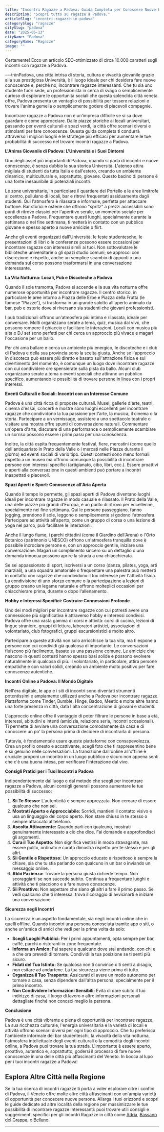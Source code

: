 ```yaml
---
title: "Incontri Ragazze a Padova: Guida Completa per Conoscere Nuove Persone nella Città del Santo"
description: "Scopri tutto su ragazze a Padova."
articleSlug: "incontri-ragazze-in-padova" 
categorySlug: "ragazze"
citySlug: "padova"
date: "2025-05-13"
cityName: "Padova"
categoryName: "Ragazze"
image: ""
---
```


Certamente! Ecco un articolo SEO-ottimizzato di circa 10.000 caratteri sugli incontri con ragazze a Padova.

---\n\nPadova, una città intrisa di storia, cultura e vivacità giovanile grazie alla sua prestigiosa Università, è il luogo ideale per chi desidera fare nuove conoscenze e, perché no, incontrare ragazze interessanti. Che tu sia uno studente fuori sede, un professionista in cerca di svago o semplicemente curioso di esplorare le opportunità sociali che questa splendida città veneta offre, Padova presenta un ventaglio di possibilità per tessere relazioni e trovare l'anima gemella o semplicemente godere di piacevoli compagnie.

Incontrare ragazze a Padova non è un'impresa difficile se si sa dove guardare e come approcciare. Dalle piazze storiche ai locali universitari, passando per eventi culturali e spazi verdi, la città offre scenari diversi e stimolanti per fare conoscenze. Questa guida completa ti condurrà attraverso i migliori luoghi e le strategie più efficaci per aumentare le tue probabilità di successo nel trovare incontri ragazze a Padova.

**L'Anima Giovanile di Padova: L'Università e i Suoi Dintorni**

Uno degli asset più importanti di Padova, quando si parla di incontri e nuove conoscenze, è senza dubbio la sua storica Università. L'ateneo attira migliaia di studenti da tutta Italia e dall'estero, creando un ambiente dinamico, multiculturale e, soprattutto, giovane. Questo bacino di persone è una fonte inesauribile di potenziali incontri.

Le zone universitarie, in particolare il quartiere del Portello e le aree limitrofe al centro, pullulano di locali, bar e ritrovi frequentati assiduamente dagli studenti. Qui l'atmosfera è rilassata e informale, perfetta per attaccare bottone. Bar storici e osterie che offrono "spritz" a prezzi accessibili sono punti di ritrovo classici per l'aperitivo serale, un momento sociale per eccellenza a Padova. Frequentare questi luoghi, specialmente durante la settimana o nel fine settimana, ti metterà in contatto con un pubblico giovane e spesso aperto a nuove amicizie o flirt.

Anche gli eventi organizzati dall'Università, le feste studentesche, le presentazioni di libri o le conferenze possono essere occasioni per incontrare ragazze con interessi simili ai tuoi. Non sottovalutare le biblioteche universitarie o gli spazi studio comuni; se approcci con discrezione e rispetto, anche un semplice scambio di appunti o una domanda sul corso possono trasformarsi in una conversazione interessante.

**La Vita Notturna: Locali, Pub e Discoteche a Padova**

Quando il sole tramonta, Padova si accende e la sua vita notturna offre numerose opportunità per incontrare ragazze. Il centro storico, in particolare le aree intorno a Piazza delle Erbe e Piazza della Frutta (le famose "Piazze"), si trasforma in un grande salotto all'aperto animato da bar, pub e osterie dove si riversano sia studenti che giovani professionisti.

I pub tradizionali offrono un'atmosfera più intima e rilassata, ideale per conversare. Molti organizzano serate a tema, quiz, musica dal vivo, che possono rompere il ghiaccio e facilitare le interazioni. Locali con musica più alta o DJ set sono perfetti per chi cerca un approccio più vivace e magari l'occasione per un ballo.

Per chi ama ballare e cerca un ambiente più energico, le discoteche e i club di Padova e della sua provincia sono la scelta giusta. Anche se l'approccio in discoteca può essere più diretto e basato sull'attrazione fisica e sul divertimento del momento, è comunque un luogo dove incontrare ragazze con cui condividere ore spensierate sulla pista da ballo. Alcuni club organizzano serate a tema o eventi speciali che attirano un pubblico specifico, aumentando le possibilità di trovare persone in linea con i propri interessi.

**Eventi Culturali e Sociali: Incontri con un Interesse Comune**

Padova è una città ricca di proposte culturali. Musei, gallerie d'arte, teatri, cinema d'essai, concerti e mostre sono luoghi eccellenti per incontrare ragazze che condividono la tua passione per l'arte, la musica, il cinema o la storia. Partecipare a un vernissage, assistere a uno spettacolo teatrale o visitare una mostra offre spunti di conversazione naturali. Commentare un'opera d'arte, discutere di una performance o semplicemente scambiare un sorriso possono essere i primi passi per una conoscenza.

Inoltre, la città ospita frequentemente festival, fiere, mercatini (come quello dell'antiquariato in Prato della Valle o i mercati nelle Piazze durante il giorno) ed eventi sociali di vario tipo. Questi contesti sono meno formali rispetto a un museo ma offrono comunque la possibilità di incontrare persone con interessi specifici (artigianato, cibo, libri, ecc.). Essere proattivi e aperti alla conversazione in questi ambienti può portare a incontri inaspettati e piacevoli.

**Spazi Aperti e Sport: Conoscenze all'Aria Aperta**

Quando il tempo lo permette, gli spazi aperti di Padova diventano luoghi ideali per incontrare ragazze in modo casuale e rilassato. Il Prato della Valle, una delle piazze più grandi d'Europa, è un punto di ritrovo per eccellenne, specialmente nei fine settimana. Qui le persone passeggiano, fanno jogging, prendono il sole, leggono o semplicemente si godono l'atmosfera. Partecipare ad attività all'aperto, come un gruppo di corsa o una lezione di yoga nel parco, può facilitare le interazioni.

Anche il lungo fiume, i parchi cittadini (come il Giardino dell'Arena) o l'Orto Botanico (patrimonio UNESCO) offrono un'atmosfera tranquilla dove è possibile incrociare persone e, con un approccio gentile, iniziare una conversazione. Magari un complimento sincero su un dettaglio o una domanda innocua possono aprire la strada a una chiacchierata.

Se sei appassionato di sport, iscriversi a un corso (danza, pilates, yoga, arti marziali), a una squadra amatoriale o frequentare una palestra può metterti in contatto con ragazze che condividono il tuo interesse per l'attività fisica. La condivisione di uno sforzo comune o la partecipazione a lezioni di gruppo creano un legame naturale e offrono molteplici occasioni per chiacchierare prima, durante o dopo l'allenamento.

**Hobby e Interessi Specifici: Costruire Connessioni Profonde**

Uno dei modi migliori per incontrare ragazze con cui potresti avere una connessione più significativa è attraverso hobby e interessi condivisi. Padova offre una vasta gamma di corsi e attività: corsi di cucina, lezioni di lingue straniere, gruppi di lettura, laboratori artistici, associazioni di volontariato, club fotografici, gruppi escursionistici e molto altro.

Partecipare a queste attività non solo arricchisce la tua vita, ma ti espone a persone con cui condividi già qualcosa di importante. Le conversazioni fluiscono più facilmente, basate su una passione comune. Le amicizie che nascono in questi contesti hanno spesso basi solide e possono evolvere naturalmente in qualcosa di più. Il volontariato, in particolare, attira persone empatiche e con valori solidi, creando un ambiente molto positivo per fare conoscenze autentiche.

**Incontri Online a Padova: Il Mondo Digitale**

Nell'era digitale, le app e i siti di incontri sono diventati strumenti potentissimi e ampiamente utilizzati anche a Padova per incontrare ragazze. Piattaforme come Tinder, Bumble, Hinge, Badoo, Meetic e molte altre hanno una forte presenza in città, data l'alta concentrazione di giovani e studenti.

L'approccio online offre il vantaggio di poter filtrare le persone in base a età, interessi, abitudini e intenti (amicizia, relazione seria, incontri occasionali). Ti permette di avviare una conversazione comodamente da casa e di conoscere un po' la persona prima di decidere di incontrarla di persona.

Tuttavia, è fondamentale usare queste piattaforme con consapevolezza. Crea un profilo onesto e accattivante, scegli foto che ti rappresentino bene e sii genuino nelle conversazioni. La transizione dall'online all'offline è cruciale: proponi un incontro in un luogo pubblico e sicuro non appena senti che c'è una buona intesa, per verificare l'interazione dal vivo.

**Consigli Pratici per i Tuoi Incontri a Padova**

Indipendentemente dal luogo o dal metodo che scegli per incontrare ragazze a Padova, alcuni consigli generali possono aumentare le tue possibilità di successo:

1.  **Sii Te Stesso:** L'autenticità è sempre apprezzata. Non cercare di essere qualcuno che non sei.
2.  **Mostrati Aperto e Approcciabile:** Sorridi, mantieni il contatto visivo e usa un linguaggio del corpo aperto. Non stare chiuso in te stesso o sempre attaccato al telefono.
3.  **Ascolta Attivamente:** Quando parli con qualcuno, mostrati genuinamente interessato a ciò che dice. Fai domande e approfondisci gli argomenti.
4.  **Cura il Tuo Aspetto:** Non significa vestirsi in modo stravagante, ma essere pulito, ordinato e curato dimostra rispetto per te stesso e per gli altri.
5.  **Sii Gentile e Rispettoso:** Un approccio educato e rispettoso è sempre la chiave, sia che tu stia parlando con qualcuno in un bar o inviando un messaggio online.
6.  **Abbi Pazienza:** Trovare la persona giusta richiede tempo. Non scoraggiarti se non succede subito. Continua a frequentare luoghi e attività che ti piacciono e a fare nuove conoscenze.
7.  **Sii Proattivo:** Non aspettare che siano gli altri a fare il primo passo. Se vedi qualcuno che ti interessa, trova il coraggio di avvicinarti e iniziare una conversazione.

**Sicurezza negli Incontri**

La sicurezza è un aspetto fondamentale, sia negli incontri online che in quelli offline. Quando incontri una persona conosciuta tramite app o siti, o anche un'amica di amici che vedi per la prima volta da solo:

*   **Scegli Luoghi Pubblici:** Per i primi appuntamenti, opta sempre per bar, caffè, parchi o ristoranti in zone frequentate.
*   **Informa un Amico:** Fai sapere a qualcuno dove stai andando, con chi e a che ora prevedi di tornare. Condividi la tua posizione se ti senti più sicuro.
*   **Fidati del Tuo Istinto:** Se qualcosa non ti convince o ti senti a disagio, non esitare ad andartene. La tua sicurezza viene prima di tutto.
*   **Organizza il Tuo Trasporto:** Assicurati di avere un modo autonomo per tornare a casa, senza dipendere dall'altra persona, specialmente per il primo incontro.
*   **Non Condividere Informazioni Sensibili:** Evita di dare subito il tuo indirizzo di casa, il luogo di lavoro o altre informazioni personali dettagliate finché non conosci meglio la persona.

**Conclusione**

Padova è una città vibrante e piena di opportunità per incontrare ragazze. La sua ricchezza culturale, l'energia universitaria e la varietà di locali e attività offrono scenari diversi per ogni tipo di approccio. Che tu preferisca l'ambiente informale dei bar studenteschi, la vivacità della vita notturna, l'atmosfera intellettuale degli eventi culturali o la comodità degli incontri online, a Padova puoi trovare la tua strada. L'importante è essere aperto, proattivo, autentico e, soprattutto, godersi il processo di fare nuove conoscenze in una delle città più affascinanti del Veneto. In bocca al lupo per i tuoi incontri ragazze a Padova!

## Esplora Altre Città nella Regione
Se la tua ricerca di incontri ragazze ti porta a voler esplorare oltre i confini di Padova, il Veneto offre molte altre città affascinanti con un'ampia varietà di opportunità per conoscere nuove persone. Allarga i tuoi orizzonti e scopri le guide dedicate ad altre località della regione per massimizzare le tue possibilità di incontrare ragazze interessanti: puoi trovare utili consigli e suggerimenti specifici per gli incontri Ragazze in città come [Adria](/adria/ragazze/incontri-ragazze-in-adria), [Bassano del Grappa](/bassano-del-grappa/ragazze/incontri-ragazze-in-bassano-del-grappa), e [Belluno](/belluno/ragazze/incontri-ragazze-in-belluno).

---
